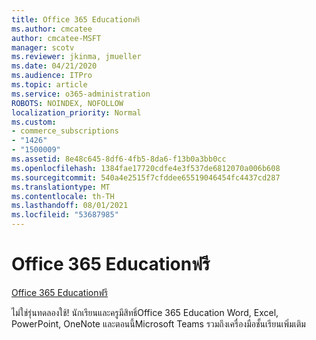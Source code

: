 ```yaml
---
title: Office 365 Educationฟรี
ms.author: cmcatee
author: cmcatee-MSFT
manager: scotv
ms.reviewer: jkinma, jmueller
ms.date: 04/21/2020
ms.audience: ITPro
ms.topic: article
ms.service: o365-administration
ROBOTS: NOINDEX, NOFOLLOW
localization_priority: Normal
ms.custom:
- commerce_subscriptions
- "1426"
- "1500009"
ms.assetid: 8e48c645-8df6-4fb5-8da6-f13b0a3bb0cc
ms.openlocfilehash: 1384fae17720cdfe4e3f537de6812070a006b608
ms.sourcegitcommit: 540a4e2515f7cfddee65519046454fc4437cd287
ms.translationtype: MT
ms.contentlocale: th-TH
ms.lasthandoff: 08/01/2021
ms.locfileid: "53687985"
---
```

# <a name="office-365-education-for-free"></a>Office 365 Educationฟรี

[Office 365 Educationฟรี](https://products.office.com/student/office-in-education?ms.officeurl=students)
  
ไม่ใช่รุ่นทดลองใช้! นักเรียนและครูมีสิทธิ์Office 365 Education Word, Excel, PowerPoint, OneNote และตอนนี้Microsoft Teams รวมถึงเครื่องมือชั้นเรียนเพิ่มเติม